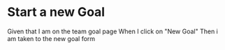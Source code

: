 # Start a new Goal

Given that I am on the team goal page
When I click on "New Goal"
Then i am taken to the new goal form

###
